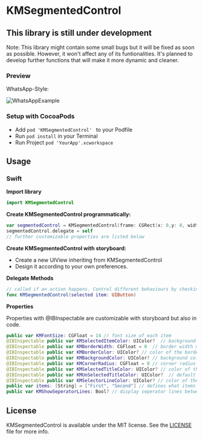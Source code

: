 # KMSegmentedControl



## This library is still under development

Note: This library might contain some small bugs but it will be fixed as soon as possible. However, it won't affect any of its funtionalities. It's planned
to develop further functions that will make it more dynamic and cleaner.

### Preview

WhatsApp-Style:

![WhatsAppExample](https://media.giphy.com/media/Pqayk9q4DsPK0/giphy.gif)

### Setup with CocoaPods

- Add ```pod 'KMSegmentedControl' ``` to your Podfile
- Run ```pod install``` in your Terminal
- Run Project ```pod 'YourApp'.xcworkspace```

## Usage

### Swift

**Import library**

```swift 
import KMSegmentedControl
```

**Create KMSegmentedControl programmatically:**

```swift
var segmentedControl = KMSegmentedControl(frame: CGRect(x: 0,y: 0, width: 200, height: 50))
segmentedControl.delegate = self
// further customizable properties are listed below
```

**Create KMSegmentedControl with storyboard:**

- Create a new UIView inheriting from KMSegmentedControl
- Design it according to your own preferences.

**Delegate Methods**

```swift
// called if an action happens. Control different behaviours by checking item.tag.
func KMSegmentedControl(selected item: UIButton) 
```

**Properties**

Properties with @IBInspectable are customizable with storyboard but also in code.

```swift
public var KMFontSize: CGFloat = 14 // font size of each item
@IBInspectable public var KMSelectedItemColor: UIColor?  // background of selected item
@IBInspectable public var KMBorderWidth: CGFloat = 0  // border width of the segmented control
@IBInspectable public var KMBorderColor: UIColor? // color of the border
@IBInspectable public var KMBackgroundColor: UIColor? // background color of segmented control 
@IBInspectable public var KMCornerRadius: CGFloat = 0 // corner radius of segmented control
@IBInspectable public var KMSelectedTitleColor: UIColor? // color of the selected item
@IBInspectable public var KMUnSelectedTitleColor: UIColor?  // default title color
@IBInspectable public var KMSelectorLineColor: UIColor? // color of the animated bottom line
public var items: [String] = ["First", "Second"] // defines what items will be displayed
public var KMShowSeperatorLines: Bool? // display seperator lines between each item (Will be shown as default)
```
## License

KMSegmentedControl is available under the MIT license. See the <a href="https://github.com/YounZ/KMSegmentedControl/blob/master/LICENSE">LICENSE</a> file for more info.


